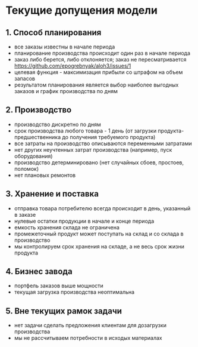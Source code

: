 # Текущие допущения модели

## 1. Способ планирования

- все заказы известны в начале периода
- планирование производства происходит один раз в начале периода
- заказ либо берется, либо отклоняется; заказ не пересматривается
  <https://github.com/epogrebnyak/aloh3/issues/1>
- целевая функция - максимизация прибыли со штрафом на объем запасов
- результатом планирования является выбор наиболее выгодных заказов
  и график производства по дням

## 2. Производство

- производство дискретно по дням
- срок производства любого товара - 1 день (от загрузки продукта-предшественника до получения требуемого продукта)
- все затраты на производство описываются переменными затратами
- нет других неучтенных затрат производства (например, пуск оборудования)
- производство детерминировано (нет случайных сбоев, простоев, поломок)
- нет плановых ремонтов

## 3. Хранение и поставка

- отправка товара потребителю всегда происходит в день, указанный в заказе
- нулевые остатки продукции в начале и конце периода 
- емкость хранения склада не ограничена
- промежеточный продукт может поступать на склад и со склада в производство
- мы контролируем срок хранения на складе, а не весь срок жизни продукта
    
## 4. Бизнес завода

- портфель заказов выше мощности
- текущая загрузка производства неоптимальна

## 5. Вне текущих рамок задачи

- нет задачи сделать предложения клиентам для дозагрузки производства
- мы не рассчитываем потребности в исходых материалах
 